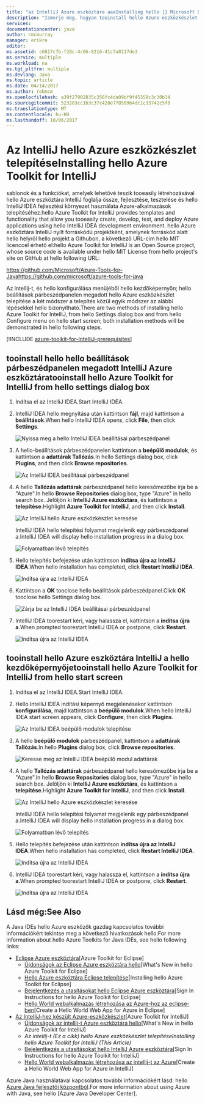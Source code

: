 ```yaml
---
title: "az IntelliJ Azure eszköztára aaaInstalling hello |} Microsoft Docs"
description: "Ismerje meg, hogyan tooinstall hello Azure eszközkészlet hello IntelliJ IDEA."
services: 
documentationcenter: java
author: rmcmurray
manager: erikre
editor: 
ms.assetid: c6817c7b-f28c-4c06-8216-41c7a8117de3
ms.service: multiple
ms.workload: na
ms.tgt_pltfrm: multiple
ms.devlang: Java
ms.topic: article
ms.date: 04/14/2017
ms.author: robmcm
ms.openlocfilehash: a39f27002835c356fc4da09bf9f45359c3c30b34
ms.sourcegitcommit: 523283cc1b3c37c428e77850964dc1c33742c5f0
ms.translationtype: MT
ms.contentlocale: hu-HU
ms.lasthandoff: 10/06/2017
---
```

# <a name="installing-hello-azure-toolkit-for-intellij"></a><span data-ttu-id="3519d-103">Az IntelliJ hello Azure eszközkészlet telepítése</span><span class="sxs-lookup"><span data-stu-id="3519d-103">Installing hello Azure Toolkit for IntelliJ</span></span>
<span data-ttu-id="3519d-104">sablonok és a funkciókat, amelyek lehetővé teszik tooeasily létrehozásával hello Azure eszköztára IntelliJ foglalja össze, fejlesztése, tesztelése és hello IntelliJ IDEA fejlesztési környezet használata Azure-alkalmazások telepítéséhez.</span><span class="sxs-lookup"><span data-stu-id="3519d-104">hello Azure Toolkit for IntelliJ provides templates and functionality that allow you tooeasily create, develop, test, and deploy Azure applications using hello IntelliJ IDEA development environment.</span></span> <span data-ttu-id="3519d-105">hello Azure eszköztára IntelliJ nyílt forráskódú projektként, amelynek forráskód alatt hello helyről hello projekt a Githubon, a következő URL-cím hello MIT licenccel érhető el:</span><span class="sxs-lookup"><span data-stu-id="3519d-105">hello Azure Toolkit for IntelliJ is an Open Source project, whose source code is available under hello MIT License from hello project's site on GitHub at hello following URL:</span></span>

<span data-ttu-id="3519d-106"><https://github.com/Microsoft/Azure-Tools-for-Java></span><span class="sxs-lookup"><span data-stu-id="3519d-106"><https://github.com/microsoft/azure-tools-for-java></span></span>

<span data-ttu-id="3519d-107">Az intellij-t, és hello konfigurálása menüjéből hello kezdőképernyőn; hello beállítások párbeszédpanelen megadott hello Azure eszközkészlet telepítése a két módszer a telepítés közül egyik módszer az alábbi lépésekkel hello bizonyítható.</span><span class="sxs-lookup"><span data-stu-id="3519d-107">There are two methods of installing hello Azure Toolkit for IntelliJ, from hello Settings dialog box and from hello Configure menu on hello start screen; both installation methods will be demonstrated in hello following steps.</span></span>

[!INCLUDE [azure-toolkit-for-IntelliJ-prerequisites](../includes/azure-toolkit-for-intellij-prerequisites.md)]

## <a name="tooinstall-hello-azure-toolkit-for-intellij-from-hello-settings-dialog-box"></a><span data-ttu-id="3519d-108">tooinstall hello hello beállítások párbeszédpanelen megadott IntelliJ Azure eszköztára</span><span class="sxs-lookup"><span data-stu-id="3519d-108">tooinstall hello Azure Toolkit for IntelliJ from hello settings dialog box</span></span>
1. <span data-ttu-id="3519d-109">Indítsa el az IntelliJ IDEA.</span><span class="sxs-lookup"><span data-stu-id="3519d-109">Start IntelliJ IDEA.</span></span>
2. <span data-ttu-id="3519d-110">IntelliJ IDEA hello megnyitása után kattintson **fájl**, majd kattintson a **beállítások**.</span><span class="sxs-lookup"><span data-stu-id="3519d-110">When hello IntelliJ IDEA opens, click **File**, then click **Settings**.</span></span>
   
    ![Nyissa meg a hello IntelliJ IDEA beállításai párbeszédpanel][01a]
3. <span data-ttu-id="3519d-112">A hello-beállítások párbeszédpanelen kattintson a **beépülő modulok**, és kattintson a **adattárak Tallózás**.</span><span class="sxs-lookup"><span data-stu-id="3519d-112">In hello Settings dialog box, click **Plugins**, and then click **Browse repositories**.</span></span>
   
    ![Az IntelliJ IDEA beállításai párbeszédpanel][02a]
4. <span data-ttu-id="3519d-114">A hello **Tallózás adattárak** párbeszédpanel hello keresőmezőbe írja be a "Azure".</span><span class="sxs-lookup"><span data-stu-id="3519d-114">In hello **Browse Repositories** dialog box, type "Azure" in hello search box.</span></span> <span data-ttu-id="3519d-115">Jelöljön ki **IntelliJ Azure eszköztára**, és kattintson a **telepítése**.</span><span class="sxs-lookup"><span data-stu-id="3519d-115">Highlight **Azure Toolkit for IntelliJ**, and then click **Install**.</span></span>
   
    ![Az IntelliJ hello Azure eszközkészlet keresése][03]
   
    <span data-ttu-id="3519d-117">IntelliJ IDEA hello telepítési folyamat megjelenik egy párbeszédpanel a.</span><span class="sxs-lookup"><span data-stu-id="3519d-117">IntelliJ IDEA will display hello installation progress in a dialog box.</span></span>
   
    ![Folyamatban lévő telepítés][04]
5. <span data-ttu-id="3519d-119">Hello telepítés befejezése után kattintson **indítsa újra az IntelliJ IDEA**.</span><span class="sxs-lookup"><span data-stu-id="3519d-119">When hello installation has completed, click **Restart IntelliJ IDEA**.</span></span>
   
    ![Indítsa újra az IntelliJ IDEA][05]
6. <span data-ttu-id="3519d-121">Kattintson a **OK** tooclose hello beállítások párbeszédpanel.</span><span class="sxs-lookup"><span data-stu-id="3519d-121">Click **OK** tooclose hello Settings dialog box.</span></span>
   
    ![Zárja be az IntelliJ IDEA beállításai párbeszédpanel][06]
7. <span data-ttu-id="3519d-123">IntelliJ IDEA toorestart kéri, vagy halassza el, kattintson a **indítsa újra a**.</span><span class="sxs-lookup"><span data-stu-id="3519d-123">When prompted toorestart IntelliJ IDEA or postpone, click **Restart**.</span></span>
   
    ![Indítsa újra az IntelliJ IDEA][07]

## <a name="tooinstall-hello-azure-toolkit-for-intellij-from-hello-start-screen"></a><span data-ttu-id="3519d-125">tooinstall hello Azure eszköztára IntelliJ a hello kezdőképernyője</span><span class="sxs-lookup"><span data-stu-id="3519d-125">tooinstall hello Azure Toolkit for IntelliJ from hello start screen</span></span>
1. <span data-ttu-id="3519d-126">Indítsa el az IntelliJ IDEA.</span><span class="sxs-lookup"><span data-stu-id="3519d-126">Start IntelliJ IDEA.</span></span>
2. <span data-ttu-id="3519d-127">Hello IntelliJ IDEA indítási képernyő megjelenésekor kattintson **konfigurálása**, majd kattintson a **beépülő modulok**.</span><span class="sxs-lookup"><span data-stu-id="3519d-127">When hello IntelliJ IDEA start screen appears, click **Configure**, then click **Plugins**.</span></span>
   
    ![Az IntelliJ IDEA beépülő modulok telepítése][01b]
3. <span data-ttu-id="3519d-129">A hello **beépülő modulok** párbeszédpanel, kattintson a **adattárak Tallózás**.</span><span class="sxs-lookup"><span data-stu-id="3519d-129">In hello **Plugins** dialog box, click **Browse repositories**.</span></span>
   
    ![Keresse meg az IntelliJ IDEA beépülő modul adattárak][02b]
4. <span data-ttu-id="3519d-131">A hello **Tallózás adattárak** párbeszédpanel hello keresőmezőbe írja be a "Azure".</span><span class="sxs-lookup"><span data-stu-id="3519d-131">In hello **Browse Repositories** dialog box, type "Azure" in hello search box.</span></span> <span data-ttu-id="3519d-132">Jelöljön ki **IntelliJ Azure eszköztára**, és kattintson a **telepítése**.</span><span class="sxs-lookup"><span data-stu-id="3519d-132">Highlight **Azure Toolkit for IntelliJ**, and then click **Install**.</span></span>
   
    ![Az IntelliJ hello Azure eszközkészlet keresése][03]
   
    <span data-ttu-id="3519d-134">IntelliJ IDEA hello telepítési folyamat megjelenik egy párbeszédpanel a.</span><span class="sxs-lookup"><span data-stu-id="3519d-134">IntelliJ IDEA will display hello installation progress in a dialog box.</span></span>
   
    ![Folyamatban lévő telepítés][04]
5. <span data-ttu-id="3519d-136">Hello telepítés befejezése után kattintson **indítsa újra az IntelliJ IDEA**.</span><span class="sxs-lookup"><span data-stu-id="3519d-136">When hello installation has completed, click **Restart IntelliJ IDEA**.</span></span>
   
    ![Indítsa újra az IntelliJ IDEA][05]
6. <span data-ttu-id="3519d-138">IntelliJ IDEA toorestart kéri, vagy halassza el, kattintson a **indítsa újra a**.</span><span class="sxs-lookup"><span data-stu-id="3519d-138">When prompted toorestart IntelliJ IDEA or postpone, click **Restart**.</span></span>
   
    ![Indítsa újra az IntelliJ IDEA][07]

## <a name="see-also"></a><span data-ttu-id="3519d-140">Lásd még:</span><span class="sxs-lookup"><span data-stu-id="3519d-140">See Also</span></span>
<span data-ttu-id="3519d-141">A Java IDEs hello Azure eszközök gazdag kapcsolatos további információkért tekintse meg a következő hivatkozások hello:</span><span class="sxs-lookup"><span data-stu-id="3519d-141">For more information about hello Azure Toolkits for Java IDEs, see hello following links:</span></span>

* <span data-ttu-id="3519d-142">[Eclipse Azure eszköztára]</span><span class="sxs-lookup"><span data-stu-id="3519d-142">[Azure Toolkit for Eclipse]</span></span>
  * <span data-ttu-id="3519d-143">[Újdonságok az Eclipse Azure eszköztára hello]</span><span class="sxs-lookup"><span data-stu-id="3519d-143">[What's New in hello Azure Toolkit for Eclipse]</span></span>
  * <span data-ttu-id="3519d-144">[Hello Azure eszköztára Eclipse telepítése]</span><span class="sxs-lookup"><span data-stu-id="3519d-144">[Installing hello Azure Toolkit for Eclipse]</span></span>
  * <span data-ttu-id="3519d-145">[Bejelentkezés a utasításokat hello Eclipse Azure eszköztára]</span><span class="sxs-lookup"><span data-stu-id="3519d-145">[Sign In Instructions for hello Azure Toolkit for Eclipse]</span></span>
  * <span data-ttu-id="3519d-146">[Hello World webalkalmazás létrehozása az Azure-hoz az eclipse-ben]</span><span class="sxs-lookup"><span data-stu-id="3519d-146">[Create a Hello World Web App for Azure in Eclipse]</span></span>
* <span data-ttu-id="3519d-147">[Az IntelliJ-hez készült Azure-eszközkészlet]</span><span class="sxs-lookup"><span data-stu-id="3519d-147">[Azure Toolkit for IntelliJ]</span></span>
  * <span data-ttu-id="3519d-148">[Újdonságok az intellij-t Azure eszköztára hello]</span><span class="sxs-lookup"><span data-stu-id="3519d-148">[What's New in hello Azure Toolkit for IntelliJ]</span></span>
  * <span data-ttu-id="3519d-149">*Az intellij-t (Ez a cikk) hello Azure eszközkészlet telepítése*</span><span class="sxs-lookup"><span data-stu-id="3519d-149">*Installing hello Azure Toolkit for IntelliJ (This Article)*</span></span>
  * <span data-ttu-id="3519d-150">[Bejelentkezés a utasításokat hello IntelliJ Azure eszköztára]</span><span class="sxs-lookup"><span data-stu-id="3519d-150">[Sign In Instructions for hello Azure Toolkit for IntelliJ]</span></span>
  * <span data-ttu-id="3519d-151">[Hello World webalkalmazás létrehozása az intellij-t az Azure]</span><span class="sxs-lookup"><span data-stu-id="3519d-151">[Create a Hello World Web App for Azure in IntelliJ]</span></span>

<span data-ttu-id="3519d-152">Azure Java használatával kapcsolatos további információkért lásd: hello [Azure Java fejlesztői központból].</span><span class="sxs-lookup"><span data-stu-id="3519d-152">For more information about using Azure with Java, see hello [Azure Java Developer Center].</span></span>

<!-- URL List -->

[Eclipse Azure eszköztára]: ./azure-toolkit-for-eclipse.md
[Az IntelliJ-hez készült Azure-eszközkészlet]: ./azure-toolkit-for-intellij.md
[Hello World webalkalmazás létrehozása az Azure-hoz az eclipse-ben]: ./app-service-web/app-service-web-eclipse-create-hello-world-web-app.md
[Hello World webalkalmazás létrehozása az intellij-t az Azure]: ./app-service-web/app-service-web-intellij-create-hello-world-web-app.md
[Hello Azure eszköztára Eclipse telepítése]: ./azure-toolkit-for-eclipse-installation.md
[Installing hello Azure Toolkit for IntelliJ]: ./azure-toolkit-for-intellij-installation.md
[Bejelentkezés a utasításokat hello Eclipse Azure eszköztára]: ./azure-toolkit-for-eclipse-sign-in-instructions.md
[Bejelentkezés a utasításokat hello IntelliJ Azure eszköztára]: ./azure-toolkit-for-intellij-sign-in-instructions.md
[Újdonságok az Eclipse Azure eszköztára hello]: ./azure-toolkit-for-eclipse-whats-new.md
[Újdonságok az intellij-t Azure eszköztára hello]: ./azure-toolkit-for-intellij-whats-new.md

[Azure Java fejlesztői központból]: https://azure.microsoft.com/develop/java/

<!-- IMG List -->

[01a]: ./media/azure-toolkit-for-intellij-installation/01-intellij-file-settings.png
[01b]: ./media/azure-toolkit-for-intellij-installation/01-intellij-configure-dropdown.png
[02a]: ./media/azure-toolkit-for-intellij-installation/02-intellij-settings-dialog.png
[02b]: ./media/azure-toolkit-for-intellij-installation/02-intellij-plugins-dialog.png
[03]: ./media/azure-toolkit-for-intellij-installation/03-intellij-browse-repositories.png
[04]: ./media/azure-toolkit-for-intellij-installation/04-install-progress.png
[05]: ./media/azure-toolkit-for-intellij-installation/05-restart-intellij.png
[06]: ./media/azure-toolkit-for-intellij-installation/06-intellij-settings-dialog.png
[07]: ./media/azure-toolkit-for-intellij-installation/07-restart-intellij.png

